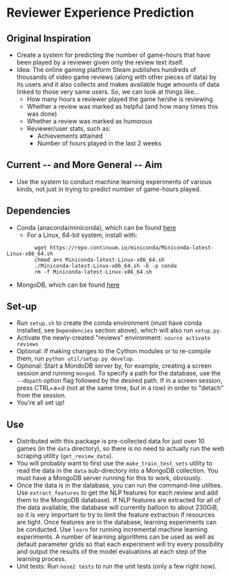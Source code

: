 # Reviewer Experience Prediction

## Original Inspiration
- Create a system for predicting the number of game-hours that have been played by a reviewer given only the review text itself.
- Idea: The online gaming platform Steam publishes hundreds of thousands of video game reviews (along with other pieces of data) by its users and it also collects and makes available huge amounts of data linked to those very same users. So, we can look at things like...
    * How many hours a reviewer played the game he/she is reviewing
    * Whether a review was marked as helpful (and how many times this was done)
    * Whether a review was marked as humorous
    * Reviewer/user stats, such as:
        - Achievements attained
        - Number of hours played in the last 2 weeks

## Current -- and More General -- Aim
- Use the system to conduct machine learning experiments of various kinds, not just in trying to predict number of game-hours played.

## Dependencies
- Conda (anaconda/miniconda), which can be found [here](http://conda.pydata.org/miniconda.html)
    * For a Linux, 64-bit system, install with:
      
```
         wget https://repo.continuum.io/miniconda/Miniconda-latest-Linux-x86_64.sh
         chmod a+x Miniconda-latest-Linux-x86_64.sh
         ./Miniconda-latest-Linux-x86_64.sh -b -p conda
         rm -f Miniconda-latest-Linux-x86_64.sh
```
      
- MongoDB, which can be found [here](https://www.mongodb.org/downloads)

## Set-up
- Run ```setup.sh``` to create the conda environment (must have conda installed, see `Dependencies` section above), which will also run ```setup.py```.
- Activate the newly-created "reviews" environment: ```source activate reviews```
- Optional: If making changes to the Cython modules or to re-compile them, run ```python util/setup.py develop```.
- Optional: Start a MondoDB server by, for example, creating a screen session and running ```mongod```. To specify a path for the database, use the ```--dbpath``` option flag followed by the desired path. If in a screen session, press CTRL+a+d (not at the same time, but in a row) in order to "detach" from the session.
- You're all set up!

## Use
- Distributed with this package is pre-collected data for just over 10 games (in the `data` directory), so there is no need to actually run the web scraping utility (```get_review_data```).
- You will probably want to first use the ```make_train_test_sets``` utility to read the data in the ```data``` sub-directory into a MongoDB collection. You must have a MongoDB server running for this to work, obviously.
- Once the data is in the database, you can run the command-line utilties. Use ```extract_features``` to get the NLP features for each review and add them to the MongoDB database). If NLP features are extracted for all of the data available, the database will currently balloon to about 230GiB, so it is very important to try to limit the feature extraction if resources are tight. Once features are in the database, learning experiments can be conducted. Use ```learn``` for running incremental machine learning experiments. A number of learning algorithms can be used as well as default parameter grids so that each experiment will try every possibility and output the results of the model evaluations at each step of the learning process.
- Unit tests: Run ```nose2 tests``` to run the unit tests (only a few right now).
